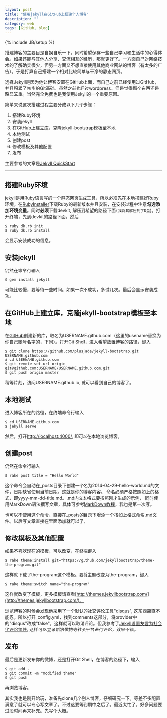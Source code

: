 ```yaml
---
layout: post
title: "使用jekyll在GitHub上搭建个人博客"
description: ""
category: web
tags: [GitHub, blog]
---
```

{% include JB/setup %}

搭建博客的主要目是自娱自乐一下，同时希望保存一些自己学习和生活中的心得体会。如果还能与其他人分享、交流相互的经历，那就更好了。一方面自己对网络技术的了解确实很少，但另一方面又不想直接使用其他商业网站的博客（有太多的广告）。于是打算自己搭建一个相对比较简单与干净的静态网页。

选择Jekyll是因为他让博客安置在GitHub上面，而自己之前已经使用过GitHub，并且积累了初步的Git基础。虽然之前也用过wordpress，但是觉得那个东西还是略显笨重。当然完全免费也是我使用Jekyll的一个重要原因。

简单来说这次搭建过程主要分成以下几个步骤：
1. 搭建Ruby环境
2. 安装jekyll
3. 在GitHub上建立库，克隆jekyll-bootstrap模板至本地
4. 本地测试
6. 创建post
5. 修改模板及其他配置
7. 发布

主要参考的文章是[Jekyll QuickStart](http://jekyllbootstrap.com/usage/jekyll-quick-start.html)

---

## 搭建Ruby环境

jekyll是用Ruby语言写的一个静态网页生成工具，所以必须先在本地搭建好Ruby环境。在[RubyInstaller](http://rubyinstaller.org/downloads/)下载Ruby的最新版本并且安装，在安装过程中注意**勾选添加环境变量**。同时**必须**下载devkit, 解压到希望的路径下面`(我将其解压到了D盘`)。打开终端，先到devkit的路径下面，然后
    
    $ ruby dk.rb init
    $ ruby dk.rb install

会显示安装成功的信息。

## 安装jekyll

仍然在命令行输入
	
	$ gem install jekyll

可能比较慢，要等待一些时间。如果一次不成功，多试几次。最后会显示安装成功。

## 在GitHub上建立库，克隆jekyll-bootstrap模板至本地

在[GitHub](https://github.com)创建新的库，取名为USERNAME.github.com（这里的usename替换为你自己账号名字的，下同）。打开Git Shell，进入希望放置博客的路径，键入

	$ git clone https://github.com/plusjade/jekyll-bootstrap.git USERNAME.github.com
	$ cd USERNAME.github.com
	$ git remote set-url origin git@github.com:USERNAME/USERNAME.github.com.git
	$ git push origin master

稍等片刻，访问USERNAME.github.io, 就可以看到自己的博客了。

## 本地测试

进入博客所在的路径，在终端命令行输入

	$ cd USERNAME.github.com
	$ jekyll serve

然后，打开[http://localhost:4000/](http://localhost:4000/), 即可以在本地浏览博客。

## 创建post

仍然在命令行输入

	$ rake post title = "Hello World"

这个命令会自动在_posts目录下创建一个名为2014-04-29-hello-world.md的文件，日期缺省使用当前日期。这就是你的博客内容。
命名必须严格按照如上的格式，即yyyy-mm-dd-title.md。.md内文本格式要按照刚才生成的示例， 同时使用MarkDown语法撰写文章，具体可参考[MarkDown教程](http://daringfireball.net/projects/markdown/syntax)，我也是第一次写。

也可以不使用这个命令，直接在_posts的目录下增添一个按如上格式命名.md文件。以后写文章直接在里面添加就可以了。

##  修改模板及其他配置

如果不喜欢现在的模板，可以改变，在终端键入

	$ rake theme:install git="https://github.com/jekyllbootstrap/theme-the-program.git"
	
这样就下载了the-program这个模板。要将主题改变为the-program，键入	
	
	$ rake theme:switch name="the-program"

这样就改变了模板，更多模板请查看[http://themes.jekyllbootstrap.com/](http://themes.jekyllbootstrap.com/)。

浏览博客的时候会发现他采用了一个默认的社交评论工具"disqus", 这东西简直不能忍。所以打开_config.yml，找到comments这部分，将provider中的"disqus"改成"false"，这样就可以取消评论。但我参考了[Jekyll设置友言为社会化评论组件](http://joeyio.com/jekyll/2013/04/13/how-to-use-uyan-in-Jekyll/), 这样可以登录新浪微博等社交平台进行评论，效果不错。

## 发布

最后是更新发布你的微博，还是打开Git Shell，在博客的路径下，输入

	$ git add .
    $ git commit -m "modified theme"
    $ git push

再浏览博客。

其实我也是刚开始玩，准备先clone几个别人博客，仔细研究一下。等差不多配置满意了就可以专心写文章了。不过这要等到期中之后了。最近太忙了，好多问题要过段时间再来补充。先写个大概。

